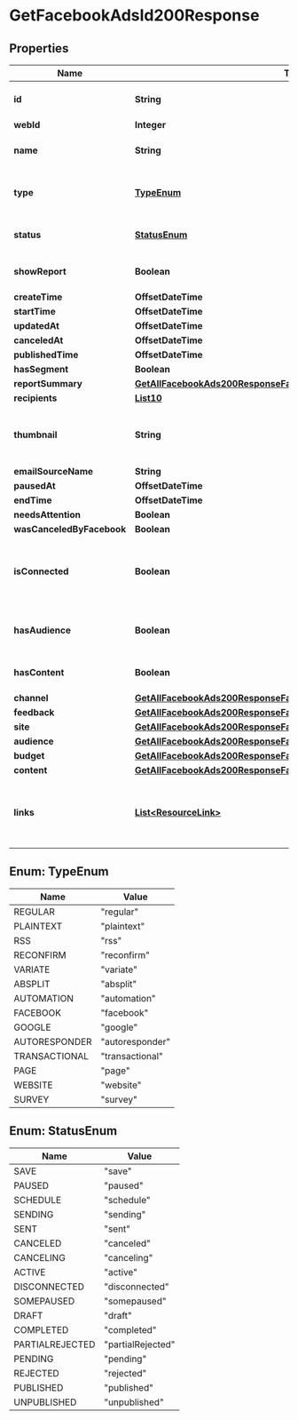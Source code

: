 

# GetFacebookAdsId200Response


## Properties

| Name | Type | Description | Notes |
|------------ | ------------- | ------------- | -------------|
|**id** | **String** | Unique ID of an Outreach |  [optional] |
|**webId** | **Integer** | Web ID |  [optional] |
|**name** | **String** | Title or name of an Outreach |  [optional] |
|**type** | [**TypeEnum**](#TypeEnum) | Supported Campaign, Ad, Page type |  [optional] |
|**status** | [**StatusEnum**](#StatusEnum) | Campaign, Ad, or Page status |  [optional] |
|**showReport** | **Boolean** | Outreach report availability |  [optional] |
|**createTime** | **OffsetDateTime** |  |  [optional] |
|**startTime** | **OffsetDateTime** |  |  [optional] |
|**updatedAt** | **OffsetDateTime** |  |  [optional] |
|**canceledAt** | **OffsetDateTime** |  |  [optional] |
|**publishedTime** | **OffsetDateTime** |  |  [optional] |
|**hasSegment** | **Boolean** |  |  [optional] |
|**reportSummary** | [**GetAllFacebookAds200ResponseFacebookAdsInnerAllOfReportSummary**](GetAllFacebookAds200ResponseFacebookAdsInnerAllOfReportSummary.md) |  |  [optional] |
|**recipients** | [**List10**](List10.md) |  |  [optional] |
|**thumbnail** | **String** | The URL of the thumbnail for this outreach |  [optional] |
|**emailSourceName** | **String** |  |  [optional] |
|**pausedAt** | **OffsetDateTime** |  |  [optional] |
|**endTime** | **OffsetDateTime** |  |  [optional] |
|**needsAttention** | **Boolean** |  |  [optional] |
|**wasCanceledByFacebook** | **Boolean** |  |  [optional] |
|**isConnected** | **Boolean** | Check if this ad is connected to a facebook page |  [optional] |
|**hasAudience** | **Boolean** | Check if this ad has audience setup |  [optional] |
|**hasContent** | **Boolean** | Check if this ad has content |  [optional] |
|**channel** | [**GetAllFacebookAds200ResponseFacebookAdsInnerAllOfChannel**](GetAllFacebookAds200ResponseFacebookAdsInnerAllOfChannel.md) |  |  [optional] |
|**feedback** | [**GetAllFacebookAds200ResponseFacebookAdsInnerAllOfFeedback**](GetAllFacebookAds200ResponseFacebookAdsInnerAllOfFeedback.md) |  |  [optional] |
|**site** | [**GetAllFacebookAds200ResponseFacebookAdsInnerAllOfSite**](GetAllFacebookAds200ResponseFacebookAdsInnerAllOfSite.md) |  |  [optional] |
|**audience** | [**GetAllFacebookAds200ResponseFacebookAdsInnerAllOfAudience**](GetAllFacebookAds200ResponseFacebookAdsInnerAllOfAudience.md) |  |  [optional] |
|**budget** | [**GetAllFacebookAds200ResponseFacebookAdsInnerAllOfBudget**](GetAllFacebookAds200ResponseFacebookAdsInnerAllOfBudget.md) |  |  [optional] |
|**content** | [**GetAllFacebookAds200ResponseFacebookAdsInnerAllOfContent**](GetAllFacebookAds200ResponseFacebookAdsInnerAllOfContent.md) |  |  [optional] |
|**links** | [**List&lt;ResourceLink&gt;**](ResourceLink.md) | A list of link types and descriptions for the API schema documents. |  [optional] [readonly] |



## Enum: TypeEnum

| Name | Value |
|---- | -----|
| REGULAR | &quot;regular&quot; |
| PLAINTEXT | &quot;plaintext&quot; |
| RSS | &quot;rss&quot; |
| RECONFIRM | &quot;reconfirm&quot; |
| VARIATE | &quot;variate&quot; |
| ABSPLIT | &quot;absplit&quot; |
| AUTOMATION | &quot;automation&quot; |
| FACEBOOK | &quot;facebook&quot; |
| GOOGLE | &quot;google&quot; |
| AUTORESPONDER | &quot;autoresponder&quot; |
| TRANSACTIONAL | &quot;transactional&quot; |
| PAGE | &quot;page&quot; |
| WEBSITE | &quot;website&quot; |
| SURVEY | &quot;survey&quot; |



## Enum: StatusEnum

| Name | Value |
|---- | -----|
| SAVE | &quot;save&quot; |
| PAUSED | &quot;paused&quot; |
| SCHEDULE | &quot;schedule&quot; |
| SENDING | &quot;sending&quot; |
| SENT | &quot;sent&quot; |
| CANCELED | &quot;canceled&quot; |
| CANCELING | &quot;canceling&quot; |
| ACTIVE | &quot;active&quot; |
| DISCONNECTED | &quot;disconnected&quot; |
| SOMEPAUSED | &quot;somepaused&quot; |
| DRAFT | &quot;draft&quot; |
| COMPLETED | &quot;completed&quot; |
| PARTIALREJECTED | &quot;partialRejected&quot; |
| PENDING | &quot;pending&quot; |
| REJECTED | &quot;rejected&quot; |
| PUBLISHED | &quot;published&quot; |
| UNPUBLISHED | &quot;unpublished&quot; |



